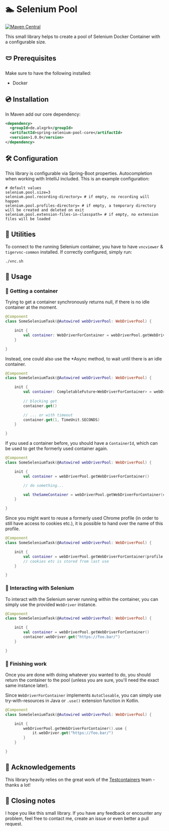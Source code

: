 # 🏊 Selenium Pool

[![Maven Central](https://img.shields.io/maven-central/v/de.alxgrk/spring-selenium-pool-core?color=%23080&style=for-the-badge)](https://search.maven.org/search?q=g:%22de.alxgrk%22%20AND%20a:%22spring-selenium-pool-core%22)

This small library helps to create a pool of Selenium Docker Container with a configurable size.

## 🩲 Prerequisites

Make sure to have the following installed:
 * Docker

## 💿 Installation

In Maven add our core dependency:  

```xml
<dependency>
  <groupId>de.alxgrk</groupId>
  <artifactId>spring-selenium-pool-core</artifactId>
  <version>1.0.0</version>
</dependency>
```

## 🛠️ Configuration

This library is configurable via Spring-Boot properties. Autocompletion when working with IntelliJ included. This is an example configuration:
```properties
# default values
selenium.pool.size=3
selenium.pool.recording-directory= # if empty, no recording will happen
selenium.pool.profiles-directory= # if empty, a temporary directory will be created and deleted on exit
selenium.pool.extension-files-in-classpath= # if empty, no extension files will be loaded
```
 
## 🥽 Utilities

To connect to the running Selenium container, you have to have `vncviewer` & `tigervnc-common` installed. If correctly configured, simply run:
```shell script
./vnc.sh
```

## 🤽 Usage

### 💆 Getting a container
Trying to get a container synchronously returns null, if there is no idle container at the moment.
```kotlin
@Component
class SomeSeleniumTask(@Autowired webDriverPool: WebDriverPool) {

    init {
        val container: WebDriverForContainer = webDriverPool.getWebDriverForContainer() // could return null
    }    

}
```

Instead, one could also use the \*Async method, to wait until there is an idle container.
```kotlin
@Component
class SomeSeleniumTask(@Autowired webDriverPool: WebDriverPool) {

    init {
        val container: CompletableFuture<WebDriverForContainer> = webDriverPool.getWebDriverForContainerAsync()
        
        // blocking get
        container.get()

        // ... or with timeout
        container.get(1, TimeUnit.SECONDS)
    }    

}
```

If you used a container before, you should have a `ContainerId`, which can be used to get the formerly used container again.
```kotlin
@Component
class SomeSeleniumTask(@Autowired webDriverPool: WebDriverPool) {

    init {
        val container = webDriverPool.getWebDriverForContainer()

        // do something...

        val theSameContainer = webDriverPool.getWebDriverForContainer(container.containerId)
    }    

}
```

Since you might want to reuse a formerly used Chrome profile (in order to still have access to cookies etc.), 
it is possible to hand over the name of this profile.
```kotlin
@Component
class SomeSeleniumTask(@Autowired webDriverPool: WebDriverPool) {

    init {
        val container = webDriverPool.getWebDriverForContainer(profile = ChromeProfile("username"))
        // cookies etc is stored from last use
    }    

}
```

### 🤝 Interacting with Selenium
To interact with the Selenium server running within the container, you can simply use the provided `WebDriver` instance.
```kotlin
@Component
class SomeSeleniumTask(@Autowired webDriverPool: WebDriverPool) {

    init {
        val container = webDriverPool.getWebDriverForContainer()
        container.webDriver.get("https://foo.bar/")
    }    

}
```

### 👋 Finishing work
Once you are done with doing whatever you wanted to do, you should return the container to the pool 
(unless you are sure, you'll need the exact same instance later).

Since `WebDriverForContainer` implements `AutoClosable`, you can simply use try-with-resources in Java 
or `.use()` extension function in Kotlin.
```kotlin
@Component
class SomeSeleniumTask(@Autowired webDriverPool: WebDriverPool) {

    init {
        webDriverPool.getWebDriverForContainer().use {
            it.webDriver.get("https://foo.bar/")
        }
    }    

}
```

## 🎉 Acknowledgements

This library heavily relies on the great work of the [Testcontainers](https://github.com/testcontainers/testcontainers-java) team - thanks a lot!

## 📝 Closing notes

I hope you like this small library. If you have any feedback or encounter any problem, feel free to contact me, create an issue or even better a pull request. 
